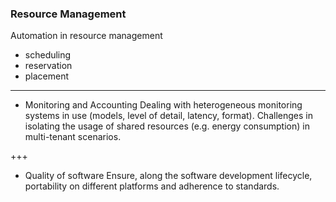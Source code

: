 ### Resource Management

Automation in resource management 
* scheduling
* reservation
* placement

---

* Monitoring and Accounting
Dealing with heterogeneous monitoring systems in use (models, level of detail, latency, format). Challenges in isolating the usage of shared resources (e.g. energy consumption) in multi-tenant scenarios.

+++

* Quality of software
Ensure, along the software development lifecycle, portability on different platforms and adherence to standards.
